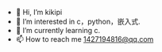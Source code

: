 - 👋 Hi, I’m kikipi
- 👀 I’m interested in c，python，嵌入式.
- 🌱 I’m currently learning c.
- 📫 How to reach me 1427194816@qq.com
